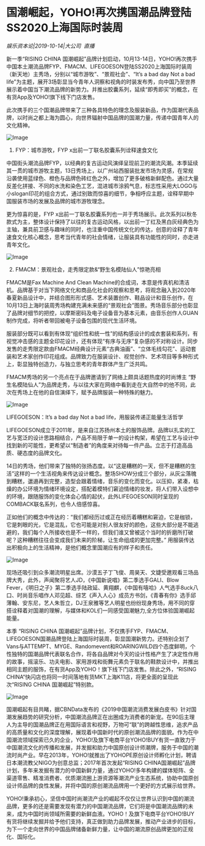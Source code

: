 # 国潮崛起，YOHO!再次携国潮品牌登陆SS2020上海国际时装周

*娱乐资本论|2019-10-14|大公司 
                                                直播*

新一季“RISING CHINA 国潮崛起”品牌计划启动，10月13-14日，YOHO!再次携手中国本土潮流品牌FYP、FMACM、LIFEGOESON登陆SS2020上海国际时装周（新天地）主秀场，分别以“城市游牧”、“景观社会”、“It’s a bad day Not a bad life”为主题，展开3场彰显当今青年人洞察和视角的时装发布秀，向中国乃至世界展示着中国当下潮流品牌的新势力。并推出胶囊系列，延续“即秀即买”的概念，在有货App及YOHO!旗下线下门店发售。

此次携手的三个国潮品牌带来了三种各具特色的理念及服装新品，作为国潮代表品牌，以时尚之都上海为圆心，向世界辐射中国品牌的国潮力量，传递中国青年人的文化精神。

![Image](http://static.ylzbl.com/uploads/ueditor/php/upload/image/20191015/1571125975199376.png)

1. FYP：城市游牧，FYP x出前一丁联名胶囊系列诠释速食文化

中国街头潮流品牌FYP，以经典的复古运动风演绎呈现前卫的潮流风潮。本季延续其一贯的城市游牧主题，13日秀场上，以广州站西服装批发市场为灵感，在常规沿袭使用蓝绿色、橙色与品牌色砖红色之外，增加了更多破格新鲜配色。通过大量反差化拼接、不同的水洗和染色工艺，混进城市涂鸦气息，标志性采用大LOGO与小slogan印花的组合方式，通过别致而惊喜的细节，争相呼应主题，诠释早期中国服装市场的发展及品牌的城市游牧理念。

更为惊喜的是，FYP x出前一丁联名胶囊系列也一并于秀场展示。此次系列以秋冬款式为主，整体设计保持了以往的复古运动风格，以出前一丁红及黑白灰经典色为主轴，兼具前卫感与趣味的同时，也注重中国传统文化的传达，创意的诠释了青年速食文化核心概念，思考当代青年的社会情绪，让服装具有功能性的同时，亦走进青年文化。

![Image](http://static.ylzbl.com/uploads/ueditor/php/upload/image/20191015/1571125988508313.png)

2. FMACM：景观社会，走秀限定款&“野生名模陆仙人”惊艳亮相

FMACM是Fax Machine And Clean Machine的合成词，本意是传真机和清洁机。品牌基于对当下网络文化和商品化社会的观察和思考，将观念融入到2020年春夏新品设计中，并结合图形形式感、艺术装置创作、鞋品设计和音乐创作，在10月13日上海时装周秀场构建充满未来感的“景观社会”图景。秀场音乐部分也彰显了品牌对细节的把控，以摩斯密码及电子设备音为基本元素，由音乐创作人GUAN制作完成，将听者带回被电子设备包围的现代生活环境。

服装部分既可以看到有体现“组织性和统一性”的结构感设计的成衣套装和系列，有视觉冲击感的主题全印花设计，还有体现“有序与无序”复杂感的不对称设计。同步发售的走秀限定款由FMACM经典设计元素“古典油画”、“立体毛线勾花”、运动套装和艺术家创作印花组成。品牌致力在服装设计、视觉创作、艺术项目等多种形式上，彰显独特创造力，与独立思考的青年群体产生广泛共鸣。

FMACM秀场的另一个亮点在于品牌邀请到了网络上颇具话题热度的时尚博主 “野生名模陆仙人”为品牌走秀，与以往大家在网络中看到走在大自然中的他不同，此次在秀场上在他的自信演绎下，赋予品牌服装一种特殊的魅力。

![Image](http://static.ylzbl.com/uploads/ueditor/php/upload/image/20191015/1571125998149740.png)

LIFEGOESON：It’s a bad day Not a bad life，用服装传递正能量生活哲学

LIFEGOESON成立于2011年，是来自江苏扬州本土的服饰品牌。品牌以扎实的工艺与宽泛的设计思路相结合，产品不局限于单一的设计构架，希望在工艺与设计中找到新的可能性，更希望以“制造者”的角度来对待每一件产品。立志于打造高品质、硬态度的品牌文化。

14日的秀场，他们带来了独特的张扬态度。以“这是糟糕的一天，但不是糟糕的生活”这样的一个生活视角来传达设计概念。整场SHOW分成三个部分，从灰尘落魄到糟糕，邋遢再到完整，造型会跟着情绪，音乐的变化而变化。以压抑，紧凑，枯燥的办公环境为情绪环境设定，搭配着模特们窘迫情绪的妆发，将人们带入设想中的环境，跟随服饰的变化体会心情的起伏，此外LIFEGOESON同时呈现的COMBACK联名系列，也令人倍感惊喜。

正如他们的概念中传达的：“我们都经历过或正在经历着糟糕和窘迫，它是枷锁，它是刺眼的光，它是混乱，它也可能是对别人很友好的颜色，这些大部分是不能逃避的，我们每个人所接收也是不一样的，但我们谁又曾被这个当时的折磨所打破呢？这种糟糕往往会变成我们未来的阶梯，让生命组成的更加完整。” 用服装传达出积极向上的生活精神，是他们概念里国潮应有的样子和责任。

![Image](http://static.ylzbl.com/uploads/ueditor/php/upload/image/20191015/1571126007393354.png)

现场还吸引到众多潮流明星出席。沙漠五子丁飞俊、周昊天、文婕受邀观看三场品牌大秀，此外，声闻聚将艺人JD，《中国新说唱》第二季选手GALI、Blow Fever，《明日之子》第二季选手陆政延、黄翔麒，《中国有嘻哈》人气选手8uck八口、时尚音乐唱作人邓见超、综艺《声入人心》成员方书剑，《青春有你》选手邱薄翰、安东尼，艺人朱哲立，DJ王泉雅等艺人明星也纷纷现身秀场，用不同的穿搭诠释着对国潮的理解，与媒体和KOL们一同感受国潮魅力,全方位体验国潮崛起能量。

本季 “RISING CHINA 国潮崛起”品牌计划，不仅携手FYP、FMACM、LIFEGOESON国潮品牌登陆上海国际时装周，彰显国潮新势力。还特别企划了Vans与ATTEMPT、MYGE、Randomevent和ROARINGWILD四个态度鲜明，个性独特的国潮品牌代表联名合作，将各自品牌对今天的设计性格产生了决定性作用的故事，摇滚乐、功夫电影、家用游戏和街舞元素负于联名的鞋款设计中，并推出相同主题的服饰，在有货App及YOHO！旗下线下门店发售。除此之外，“RISING CHINA“快闪店也将同一时间落地有货MKT上海K11店，将更全面的呈现此次“RISING CHINA 国潮崛起”特别款。

![Image](http://static.ylzbl.com/uploads/ueditor/php/upload/image/20191015/1571126014500766.png)

国潮崛起有目共睹，据CBNData发布的《2019中国潮流消费发展白皮书》针对国潮发展趋势的研究分析，中国潮流品牌正在出圈成为消费者的新宠。在90后主理人为主导的国潮品牌正在用国际语言和视野，万物可“联”的跨越性思维，追求产品的高质量和文化的深度理解，展现着中国新时代的原创潮流品牌的面貌。作为在中国潮流领域探索已久的企业，YOHO!及旗下电商平台YOHO!BUY有货一直致力于中国潮流文化的传播和发展，并发掘和助力中国原创设计师潮牌，服务于中国的潮流时尚产业。早在2013年，YOHO!就推出了YOHOPE原创设计师孵化计划，聘请日本潮流教父NIGO为创意总监；2017年首次发起“RISING CHINA国潮崛起”品牌计划，多年来发掘有潜力的中国新鲜力量，通过YOHO!多年构建的媒体矩阵、全渠道零售、精准消费者、优质潮流圈上游资源等潮流产业生态系统，协助中国原创设计师品牌的良性发展，并将中国的原创潮流品牌用一个更好的方式展示给世界。

YOHO!秉承初心，坚信中国时尚潮流产业的崛起不仅仅让世界认识到中国的潮流品牌，更多的还是需要发现有潜力的中国潮流品牌，它们将是中国潮流品牌的未来，成为中国时尚领域所需要的新鲜血液。YOHO！及旗下电商平台YOHO!BUY有货将继续发掘并给予他们支持，真正做到助力品牌发展，推动产业进步的目标，为下一个走向世界的中国品牌储备新鲜力量，让中国的潮流原创品牌更加的正规化、国际化。

